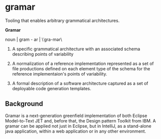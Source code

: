 # gramar
Tooling that enables arbitrary grammatical architectures.  

**Gramar** 

noun | gram - ar | \ˈgra-mər\

1. A specific grammatical architecture with an associated schema describing points of variability
 
2. A normalization of a reference implementation represented as a set of file productions defined on each element type of the schema for the reference implementaion's points of variability.  

3. A formal description of a software architecture captured as a set of deployable code generation templates. 

## Background

Gramar is a next-generation greenfield implementation of both Eclipse Model-to-Text JET and, before that, the Design pattern Toolkit from IBM.  A gramar can be applied not just in Eclipse, but in IntelliJ, as a stand-alone java application, within a web application or in any other environment.
